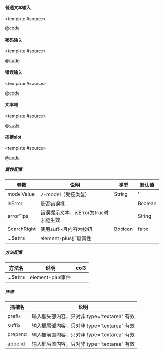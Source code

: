 #### 普通文本输入

<common-code-format>

  <template #source>
    <PC-ndInput-ndInput ></PC-ndInput-ndInput>
  </template>

  @[code](../.vuepress/components/PC/ndInput/ndInput.vue)

</common-code-format>

#### 密码输入

<common-code-format>

  <template #source>
    <PC-ndInput-ndInputPassword ></PC-ndInput-ndInputPassword>
  </template>

  @[code](../.vuepress/components/PC/ndInput/ndInputPassword.vue)

</common-code-format>

#### 错误输入

<common-code-format>

  <template #source>
    <PC-ndInput-ndInputError ></PC-ndInput-ndInputError>
  </template>

  @[code](../.vuepress/components/PC/ndInput/ndInputError.vue)

</common-code-format>

#### 文本域

<common-code-format>

  <template #source>
    <PC-ndInput-ndInputTextarea ></PC-ndInput-ndInputTextarea>
  </template>

  @[code](../.vuepress/components/PC/ndInput/ndInputTextarea.vue)

</common-code-format>

#### 插槽slot

<common-code-format>

  <template #source>
    <PC-ndInput-ndInputSlot ></PC-ndInput-ndInputSlot>
  </template>

  @[code](../.vuepress/components/PC/ndInput/ndInputSlot.vue)

</common-code-format>


##### 属性配置

| 参数            | 说明                     | 类型        | 默认值                                        |
| --------------- | ------------------------ | ----------- | --------------------------------------------- |
| modelValue   | v-model（受控类型）             | String   | ''                        | |
| isError   | 是否错误框 |             |             Boolean                                  | false|
| errorTips   | 错误提示文本，isError为true时才能生效 |             |             String                                  | |
| SearchRight   | 使用suffix且内容为按钮 |    Boolean   |      false     |
| ...$attrs   | element-plus扩展属性 |             |                         |

##### 方法配置

| 方法名                      | 说明          | col3         |
| --------------------------- | ------------- | ------------ |
| ...$attrs    | element-plus事件  |      |

##### 插槽
| 插槽名                      | 说明          | 
| --------------------------- | ------------- |
|  prefix  | 输入框头部内容，只对非 type="textarea" 有效 |
|  suffix  | 输入框尾部内容，只对非 type="textarea" 有效 |
|  prepend  | 输入框前置内容，只对非 type="textarea" 有效 |
|  append  | 输入框后置内容，只对非 type="textarea" 有效 |


